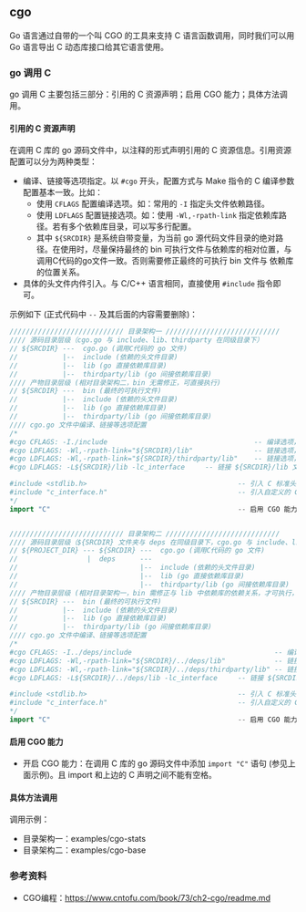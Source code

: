 ## cgo
Go 语言通过自带的一个叫 CGO 的工具来支持 C 语言函数调用，同时我们可以用 Go 语言导出 C 动态库接口给其它语言使用。

### go 调用 C
go 调用 C 主要包括三部分：引用的 C 资源声明；启用 CGO 能力；具体方法调用。

#### 引用的 C 资源声明
在调用 C 库的 go 源码文件中，以注释的形式声明引用的 C 资源信息。引用资源配置可以分为两种类型：

- 编译、链接等选项指定。以 `#cgo` 开头，配置方式与 Make 指令的 C 编译参数配置基本一致。比如：
    * 使用 `CFLAGS` 配置编译选项。如：常用的 `-I` 指定头文件依赖路径。
    * 使用 `LDFLAGS` 配置链接选项。如：使用 `-Wl,-rpath-link` 指定依赖库路径。若有多个依赖库目录，可以写多行配置。
    * 其中 `${SRCDIR}` 是系统自带变量，为当前 go 源代码文件目录的绝对路径。在使用时，尽量保持最终的 bin 可执行文件与依赖库的相对位置，与调用C代码的go文件一致。否则需要修正最终的可执行 bin 文件与 依赖库的位置关系。
- 具体的头文件内件引入。与 C/C++ 语言相同，直接使用 `#include` 指令即可。

示例如下 (正式代码中 `--` 及其后面的内容需要删除)：

```go
//////////////////////////// 目录架构一 ////////////////////////////
//// 源码目录层级（cgo.go 与 include、lib、thirdparty 在同级目录下）
// ${SRCDIR} ---  cgo.go (调用C代码的 go 文件)
//           |--  include (依赖的头文件目录)
//           |--  lib (go 直接依赖库目录)
//           |--  thirdparty/lib (go 间接依赖库目录)
//// 产物目录层级 (相对目录架构二，bin 无需修正，可直接执行)
// ${SRCDIR} ---  bin (最终的可执行文件)
//           |--  include (依赖的头文件目录)
//           |--  lib (go 直接依赖库目录)
//           |--  thirdparty/lib (go 间接依赖库目录)
//// cgo.go 文件中编译、链接等选项配置
/*
#cgo CFLAGS: -I./include                                    -- 编译选项，声明头文件所在文件夹路径
#cgo LDFLAGS: -Wl,-rpath-link="${SRCDIR}/lib"               -- 链接选项，go 直接依赖库目录，-rpath-link 参数，在 mac 上不识别，在 linux 上可识别。
#cgo LDFLAGS: -Wl,-rpath-link="${SRCDIR}/thirdparty/lib"    -- 链接选项，go 间接依赖库目录
#cgo LDFLAGS: -L${SRCDIR}/lib -lc_interface     -- 链接 ${SRCDIR}/lib 文件夹下的 libc_interface.so 库作为直接调用的 C-API 入口

#include <stdlib.h>                                     -- 引入 C 标准头文件
#include "c_interface.h"                                -- 引入自定义的 C 头文件
*/
import "C"                                              -- 启用 CGO 能力，与上面的 C 声明之间不能包含空格。


//////////////////////////// 目录架构二 ////////////////////////////
//// 源码目录层级（${SRCDIR} 文件夹与 deps 在同级目录下，cgo.go 与 include、lib、thirdparty 不在同级目录下）
// ${PROJECT_DIR} --- ${SRCDIR} ---  cgo.go (调用C代码的 go 文件)
//                 |  deps      ---
//                              |--  include (依赖的头文件目录)
//                              |--  lib (go 直接依赖库目录)
//                              |--  thirdparty/lib (go 间接依赖库目录)
//// 产物目录层级 (相对目录架构一，bin 需修正与 lib 中依赖库的依赖关系，才可执行，否则会报错连接库找不到)
// ${SRCDIR} ---  bin (最终的可执行文件)
//           |--  include (依赖的头文件目录)
//           |--  lib (go 直接依赖库目录)
//           |--  thirdparty/lib (go 间接依赖库目录)
//// cgo.go 文件中编译、链接等选项配置
/*
#cgo CFLAGS: -I../deps/include                                   -- 编译选项，声明头文件所在文件夹路径
#cgo LDFLAGS: -Wl,-rpath-link="${SRCDIR}/../deps/lib"            -- 链接选项，go 直接依赖库目录
#cgo LDFLAGS: -Wl,-rpath-link="${SRCDIR}/../deps/thirdparty/lib" -- 链接选项，go 间接依赖库目录
#cgo LDFLAGS: -L${SRCDIR}/../deps/lib -lc_interface     -- 链接 ${SRCDIR}/lib 文件夹下的 libc_interface.so 库作为直接调用的 C-API 入口

#include <stdlib.h>                                     -- 引入 C 标准头文件
#include "c_interface.h"                                -- 引入自定义的 C 头文件
*/
import "C"                                              -- 启用 CGO 能力，与上面的 C 声明之间不能包含空格。
```

#### 启用 CGO 能力
- 开启 CGO 能力：在调用 C 库的 go 源码文件中添加 `import "C"` 语句 (参见上面示例)。且 import 和上边的 C 声明之间不能有空格。

#### 具体方法调用
调用示例：

- 目录架构一：examples/cgo-stats
- 目录架构二：examples/cgo-base

### 参考资料
- CGO编程：https://www.cntofu.com/book/73/ch2-cgo/readme.md

